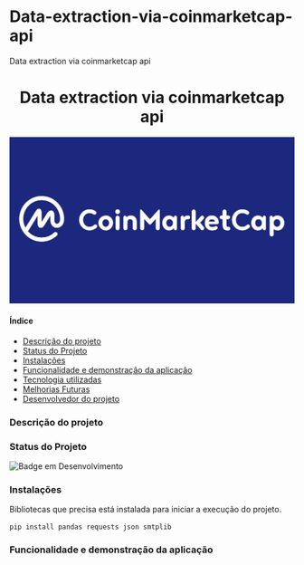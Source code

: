 # Data-extraction-via-coinmarketcap-api
Data extraction via coinmarketcap api

<h1 align="center">Data extraction via coinmarketcap api</h1>

![imagem](imagens/coinmarketcap.jpg)

#### Índice

* [Descrição do projeto](#descrição-do-projeto)
* [Status do Projeto](#status-do-projeto)
* [Instalações](#instalações)
* [Funcionalidade e demonstração da aplicação](#funcionalidade-e-demonstração-da-aplicação)
* [Tecnologia utilizadas](#tecnologia-utilizadas)
* [Melhorias Futuras](#melhorias-futuras)
* [Desenvolvedor do projeto](#desenvolvedor-do-projeto)


### Descrição do projeto



### Status do Projeto
![Badge em Desenvolvimento](http://img.shields.io/static/v1?label=STATUS&message=%20CONCLUÍDO&color=GREEN&style=for-the-badge)


### Instalações
Bibliotecas que precisa está instalada para iniciar a execução do projeto.

```
pip install pandas requests json smtplib
```

### Funcionalidade e demonstração da aplicação
